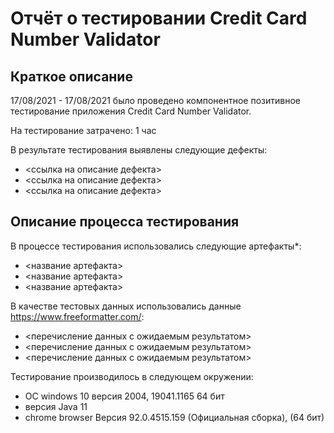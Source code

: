 # Отчёт о тестировании Credit Card Number Validator

## Краткое описание

17/08/2021 - 17/08/2021 было проведено компонентное позитивное тестирование приложения Credit Card Number Validator.

На тестирование затрачено: 1 час

В результате тестирования выявлены следующие дефекты:
* <ссылка на описание дефекта>
* <ссылка на описание дефекта>
* <ссылка на описание дефекта>

## Описание процесса тестирования

В процессе тестирования использовались следующие артефакты*:
* <название артефакта>
* <название артефакта>
* <название артефакта>

В качестве тестовых данных использовались данные https://www.freeformatter.com/:
* <перечисление данных с ожидаемым результатом>
* <перечисление данных с ожидаемым результатом>
* <перечисление данных с ожидаемым результатом>

Тестирование производилось в следующем окружении:
* ОС windows 10 версия 2004, 19041.1165 64 бит
* версия Java 11
* chrome browser Версия 92.0.4515.159 (Официальная сборка), (64 бит)